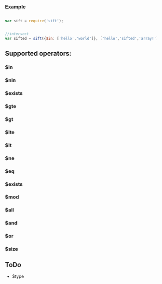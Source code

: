 
### Example

```javascript

var sift = require('sift');


//intersect
var sifted = sift({$in: ['hello','world']}, ['hello','sifted','array!']); //['hello']


```


## Supported operators:


### $in

### $nin

### $exists

### $gte

### $gt

### $lte

### $lt

### $ne

### $eq

### $exists

### $mod

### $all

### $and

### $or


### $size


## ToDo

- $type



